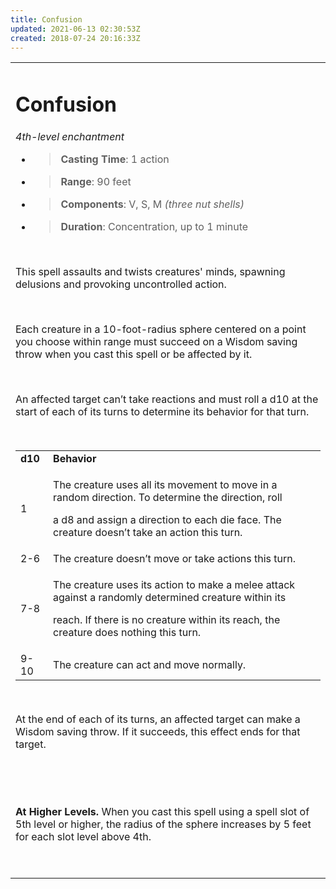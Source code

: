 ```yaml
---
title: Confusion
updated: 2021-06-13 02:30:53Z
created: 2018-07-24 20:16:33Z
---
```


<table><tbody><tr class="odd"><td><h1 id="confusion"><strong>Confusion</strong></h1><p><em>4th-level enchantment</em></p><ul><li><blockquote><p><strong>Casting Time</strong>: 1 action</p></blockquote></li><li><blockquote><p><strong>Range</strong>: 90 feet</p></blockquote></li><li><blockquote><p><strong>Components</strong>: V, S, M <em>(three nut shells)</em></p></blockquote></li><li><blockquote><p><strong>Duration</strong>: Concentration, up to 1 minute</p></blockquote></li></ul><p> </p><p>This spell assaults and twists creatures' minds, spawning delusions and provoking uncontrolled action.</p><p> </p><p>Each creature in a 10-foot-radius sphere centered on a point you choose within range must succeed on a Wisdom saving throw when you cast this spell or be affected by it.</p><p> </p><p>An affected target can’t take reactions and must roll a d10 at the start of each of its turns to determine its behavior for that turn.</p><p> </p><table><tbody><tr class="odd"><td><strong>d10</strong></td><td><strong>Behavior</strong></td></tr><tr class="even"><td>1</td><td><p>The creature uses all its movement to move in a random direction. To determine the direction, roll</p><p>a d8 and assign a direction to each die face. The creature doesn’t take an action this turn.</p></td></tr><tr class="odd"><td>2-6</td><td>The creature doesn’t move or take actions this turn.</td></tr><tr class="even"><td>7-8</td><td><p>The creature uses its action to make a melee attack against a randomly determined creature within its</p><p>reach. If there is no creature within its reach, the creature does nothing this turn.</p></td></tr><tr class="odd"><td>9-10</td><td>The creature can act and move normally.</td></tr></tbody></table><p> </p><p>At the end of each of its turns, an affected target can make a Wisdom saving throw. If it succeeds, this effect ends for that target.</p><p> </p><p> </p><p><strong>At Higher Levels.</strong> When you cast this spell using a spell slot of 5th level or higher, the radius of the sphere increases by 5 feet for each slot level above 4th.</p><p> </p></td></tr></tbody></table>